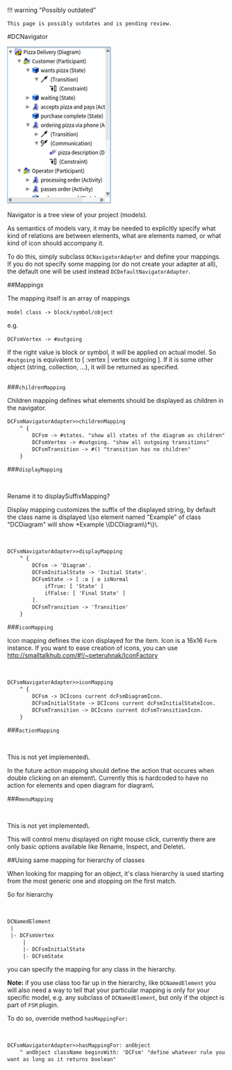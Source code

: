 !!! warning "Possibly outdated"

    This page is possibly outdates and is pending review.

#DCNavigator

<a name=""></a>![](../figures/navigator/navigator.png)

Navigator is a tree view of your project \(models\)\.

As semantics of models vary, it may be needed to explicitly
specify what kind of relations are between elements, what are elements
named, or what kind of icon should accompany it\.

To do this, simply subclass `DCNavigatorAdapter` and define your mappings\.
If you do not specify some mapping \(or do not create your adapter at all\),
the default one will be used instead `DCDefaultNavigatorAdapter`\.




##Mappings

The mapping itself is an array of mappings

`model class -> block/symbol/object`

e\.g\.

`DCFsmVertex -> #outgoing`

If the right value is block or symbol, it will be applied on actual model\.
So `#outgoing` is equivalent to \[ :vertex \| vertex outgoing \]\.
If it is some other object \(string, collection, …\), it will be returned
as specified\.



##




###`childrenMapping`

Children mapping defines what elements should be displayed as children
in the navigator\.




    DCFsmNavigatorAdapter>>childrenMapping
    	^ {
    		DCFsm -> #states. "show all states of the diagram as children"
    		DCFsmVertex -> #outgoing. "show all outgoing transitions"
    		DCFsmTransition -> #() "transition has no children"
    	}





###`displayMapping`


&nbsp;
<p class="todo">Rename it to displaySuffixMapping?</p>
Display mapping customizes the suffix of the displayed string, by default
the class name is displayed
\(so element named "Example" of class "DCDiagram" will show *Example \(DCDiagram\)*\)\.



&nbsp;



    DCFsmNavigatorAdapter>>displayMapping
    	^ {
    		DCFsm -> 'Diagram'.
    		DCFsmInitialState -> 'Initial State'.
    		DCFsmState -> [ :o | o isNormal
    			ifTrue: [ 'State' ]
    			ifFalse: [ 'Final State' ]
    		].
    		DCFsmTransition -> 'Transition'
    	}




###`iconMapping`

Icon mapping defines the icon displayed for the item\. Icon is a 16x16 `Form` instance\.
If you want to ease creation of icons, you can use [http://smalltalkhub\.com/\#\!/~peteruhnak/IconFactory](http://smalltalkhub.com/#!/~peteruhnak/IconFactory)


&nbsp;



    DCFsmNavigatorAdapter>>iconMapping
    	^ {
    		DCFsm -> DCIcons current dcFsmDiagramIcon.
    		DCFsmInitialState -> DCIcons current dcFsmInitialStateIcon.
    		DCFsmTransition -> DCIcons current dcFsmTransitionIcon.
    	}




###`actionMapping`


&nbsp;
<p class="todo">This is not yet implemented\.</p>
In the future action mapping should define the action that occures when double clicking on an element\.
Currently this is hardcoded to have no action for elements and open diagram for diagram\.



###`menuMapping`


&nbsp;
<p class="todo">This is not yet implemented\.</p>
This will control menu displayed on right mouse click, currently there are only basic options available like Rename, Inspect, and Delete\.



##Using same mapping for hierarchy of classes

When looking for mapping for an object, it's class hierarchy is used starting from the most generic one and stopping on the first match\.

So for hierarchy


&nbsp;



    DCNamedElement
     |
     |- DCFsmVertex
         |
    	 |- DCFsmInitialState
    	 |- DCFsmState


you can specify the mapping for any class in the hierarchy\.

**Note:** if you use class too far up in the hierarchy, like `DCNamedElement` you will also need a way to tell that your particular mapping is
only for your specific model, e\.g\. any subclass of `DCNamedElement`, but only if the object is part of `FSM` plugin\.

To do so, override method `hasMappingFor:`


&nbsp;



    DCFsmNavigatorAdapter>>hasMappingFor: anObject
    	^ anObject className beginsWith: 'DCFsm' "define whatever rule you want as long as it returns boolean"
